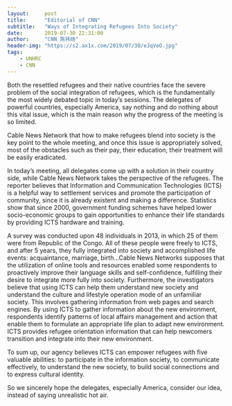 ```yaml
---
layout:     post
title:      "Editorial of CNN"
subtitle:   "Ways of Integrating Refugees Into Society"
date:       2019-07-30 22:31:00
author:     "CNN 陈祎旸"
header-img: "https://s2.ax1x.com/2019/07/30/eJqVeO.jpg"
tags:
    - UNHRC
    - CNN
---
```


Both the resettled refugees and their native countries face the severe problem of the social integration of refugees, which is the fundamentally the most widely debated topic in today’s sessions. The delegates of powerful countries, especially America, say nothing and do nothing about this vital issue, which is the main reason why the progress of the meeting is so limited.  

Cable News Network that how to make refugees blend into society is the key point to the whole meeting, and once this issue is appropriately solved, most of the obstacles such as their pay, their education, their treatment will be easily eradicated.  

In today’s meeting, all delegates come up with a solution in their country side, while Cable News Network takes the perspective of the refugees. The reporter believes that Information and Communication Technologies (ICTS) is a helpful way to settlement services and promote the participation of community, since it is already existent and making a difference. Statistics show that since 2000, government funding schemes have helped lower socio-economic groups to gain opportunities to enhance their life standards by providing ICTS hardware and training.  

A survey was conducted upon 48 individuals in 2013, in which 25 of them were from Republic of the Congo. All of these people were freely to ICTS, and after 5 years, they fully integrated into society and accomplished life events: acquaintance, marriage, birth…Cable News Networks supposes that the utilization of online tools and resources enabled some respondents to proactively improve their language skills and self-confidence, fulfilling their desire to integrate more fully into society. Furthermore, the investigators believe that using ICTS can help them understand new society and understand the culture and lifestyle operation mode of an unfamiliar society. This involves gathering information from web pages and search engines. By using ICTS to gather information about the new environment, respondents identify patterns of local affairs management and action that enable them to formulate an appropriate life plan to adapt new environment. ICTS provides refugee orientation information that can help newcomers transition and integrate into their new environment.  

To sum up, our agency believes ICTS can empower refugees with five valuable abilities: to participate in the information society, to communicate effectively, to understand the new society, to build social connections and to express cultural identity.  

So we sincerely hope the delegates, especially America, consider our idea, instead of saying unrealistic hot air.

